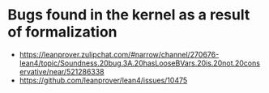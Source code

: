 # Bugs found in the kernel as a result of formalization

* https://leanprover.zulipchat.com/#narrow/channel/270676-lean4/topic/Soundness.20bug.3A.20hasLooseBVars.20is.20not.20conservative/near/521286338
* https://github.com/leanprover/lean4/issues/10475
